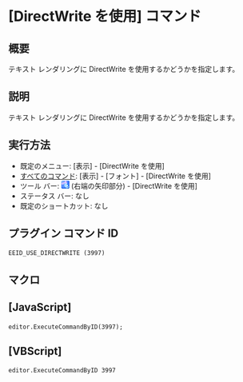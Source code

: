# \[DirectWrite を使用\] コマンド

## 概要

テキスト レンダリングに DirectWrite を使用するかどうかを指定します。

## 説明

テキスト レンダリングに DirectWrite を使用するかどうかを指定します。

## 実行方法

- 既定のメニュー: \[表示\] \- \[DirectWrite を使用\]
- [すべてのコマンド](../../glossary/allcommands): \[表示\] \- \[フォント\] \- \[DirectWrite を使用\]
- ツール バー: ![](../../images/fontpopup.gif) (右端の矢印部分) \-
\[DirectWrite を使用\]
- ステータス バー: なし
- 既定のショートカット: なし

## プラグイン コマンド ID

```
EEID_USE_DIRECTWRITE (3997)
```

## マクロ

## \[JavaScript\]

```
editor.ExecuteCommandByID(3997);
```

## \[VBScript\]

```
editor.ExecuteCommandByID 3997
```
